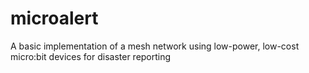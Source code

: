 # microalert
A basic implementation of a mesh network using low-power, low-cost micro:bit devices for disaster reporting
